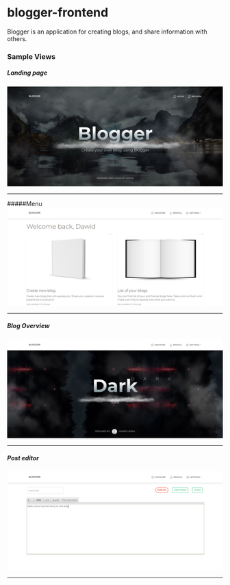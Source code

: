 # blogger-frontend
Blogger is an application for creating blogs, and share information with others.


###  Sample Views


##### Landing page
![My image](https://github.com/Davlis/blogger-frontend/blob/master/src/assets/landing-page.png?raw=true)

------------


#####Menu
![My image](https://github.com/Davlis/blogger-frontend/blob/master/src/assets/menu.png?raw=true)

------------


##### Blog Overview
![My image](https://github.com/Davlis/blogger-frontend/blob/master/src/assets/blog-overview.png?raw=true)

------------



##### Post editor
![My image](https://github.com/Davlis/blogger-frontend/blob/master/src/assets/post-edit-view.png?raw=true)

------------

